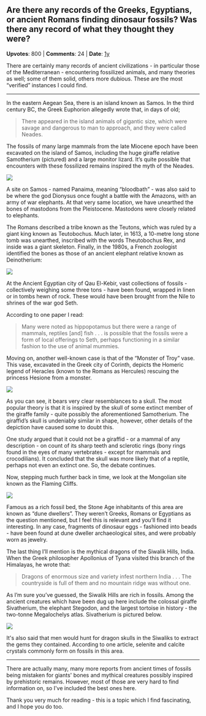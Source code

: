 ## Are there any records of the Greeks, Egyptians, or ancient Romans finding dinosaur fossils? Was there any record of what they thought they were?
    
**Upvotes**: 800 | **Comments**: 24 | **Date**: [1y](https://www.quora.com/Are-there-any-records-of-the-Greeks-Egyptians-or-ancient-Romans-finding-dinosaur-fossils-Was-there-any-record-of-what-they-thought-they-were/answer/Gary-Meaney)

There are certainly many records of ancient civilizations - in particular those of the Mediterranean - encountering fossilized animals, and many theories as well; some of them solid, others more dubious. These are the most “verified” instances I could find.

* * *

In the eastern Aegean Sea, there is an island known as Samos. In the third century BC, the Greek Euphorion allegedly wrote that, in days of old;

> There appeared in the island animals of gigantic size, which were savage and dangerous to man to approach, and they were called Neades.

The fossils of many large mammals from the late Miocene epoch have been excavated on the island of Samos, including the huge giraffe relative Samotherium (pictured) and a large monitor lizard. It’s quite possible that encounters with these fossilized remains inspired the myth of the Neades.

![](https://qph.fs.quoracdn.net/main-qimg-9cd1177e78562aa328a955543e2af2f1-lq)

A site on Samos - named Panaima, meaning “bloodbath” - was also said to be where the god Dionysus once fought a battle with the Amazons, with an army of war elephants. At that very same location, we have unearthed the bones of mastodons from the Pleistocene. Mastodons were closely related to elephants.

The Romans described a tribe known as the Teutons, which was ruled by a giant king known as Teutobochus. Much later, in 1613, a 10-metre long stone tomb was unearthed, inscribed with the words Theutobochus Rex, and inside was a giant skeleton. Finally, in the 1980s, a French zoologist identified the bones as those of an ancient elephant relative known as Deinotherium:

![](https://qph.fs.quoracdn.net/main-qimg-41327d6e81a53d4f2ef58816535f6170-lq)

At the Ancient Egyptian city of Qau El-Kebir, vast collections of fossils - collectively weighing some three tons \- have been found, wrapped in linen or in tombs hewn of rock. These would have been brought from the Nile to shrines of the war god Seth.

According to one paper I read:

> Many were noted as hippopotamus but there were a range of mammals, reptiles \[and\] fish . . . is possible that the fossils were a form of local offerings to Seth, perhaps functioning in a similar fashion to the use of animal mummies.

Moving on, another well-known case is that of the “Monster of Troy” vase. This vase, excavated in the Greek city of Corinth, depicts the Homeric legend of Heracles (known to the Romans as Hercules) rescuing the princess Hesione from a monster.

![](https://qph.fs.quoracdn.net/main-qimg-d849d973a508db902a3ab231d9a2e094-lq)

As you can see, it bears very clear resemblances to a skull. The most popular theory is that it is inspired by the skull of some extinct member of the giraffe family - quite possibly the aforementioned Samotherium. The giraffid’s skull is undeniably similar in shape, however, other details of the depiction have caused some to doubt this.

One study argued that it could not be a giraffid - or a mammal of any description - on count of its sharp teeth and sclerotic rings (bony rings found in the eyes of many vertebrates - except for mammals and crocodilians). It concluded that the skull was more likely that of a reptile, perhaps not even an extinct one. So, the debate continues.

Now, stepping much further back in time, we look at the Mongolian site known as the Flaming Cliffs.

![](https://qph.fs.quoracdn.net/main-qimg-b790efd41b4da2266fadea670bb82449-lq)

Famous as a rich fossil bed, the Stone Age inhabitants of this area are known as “dune dwellers”. They weren’t Greeks, Romans or Egyptians as the question mentioned, but I feel this is relevant and you’ll find it interesting. In any case, fragments of dinosaur eggs - fashioned into beads - have been found at dune dweller archaeological sites, and were probably worn as jewelry.

The last thing I’ll mention is the mythical dragons of the Siwalik Hills, India. When the Greek philosopher Apollonius of Tyana visited this branch of the Himalayas, he wrote that:

> Dragons of enormous size and variety infest northern India . . . The countryside is full of them and no mountain ridge was without one.

As I’m sure you’ve guessed, the Siwalik Hills are rich in fossils. Among the ancient creatures which have been dug up here include the colossal giraffe Sivatherium, the elephant Stegodon, and the largest tortoise in history - the two-tonne Megalochelys atlas. Sivatherium is pictured below.

![](https://qph.fs.quoracdn.net/main-qimg-adc606654ff6799e51b63e0aad766612-lq)

It's also said that men would hunt for dragon skulls in the Siwaliks to extract the gems they contained. According to one article, selenite and calcite crystals commonly form on fossils in this area.

* * *

There are actually many, many more reports from ancient times of fossils being mistaken for giants' bones and mythical creatures possibly inspired by prehistoric remains. However, most of those are very hard to find information on, so I've included the best ones here.

Thank you very much for reading - this is a topic which I find fascinating, and I hope you do too.

